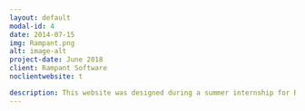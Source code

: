 ```yaml
---
layout: default
modal-id: 4
date: 2014-07-15
img: Rampant.png
alt: image-alt
project-date: June 2018
client: Rampant Software
noclientwebsite: t

description: This website was designed during a summer internship for Rampant Software LLC, which is a software development startup located in Portland OR. The website will eventually be utilized as the Rampant Software company website once completed. Currently the website is very close to completion and will be available for viewing once the graphic designer is done adding their work to the website. Once the site is available for viewing I will be adding a link below in order to showcase my work. Development of the website was done using the static site development software called Jekyll. If you would like more information on this project please feel free to contact me by filling out the contact form at the bottom of this website.
---
```


